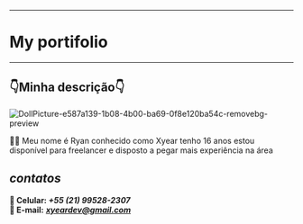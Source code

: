 -----------------------
# My portifolio #
-----------------------

## 👇Minha descrição👇 ##

![DollPicture-e587a139-1b08-4b00-ba69-0f8e120ba54c-removebg-preview](https://github.com/pigmeu200/Portifolio/assets/143575527/e5462c33-103d-4dbf-b551-64df767efae2)

👨‍💻 Meu nome é Ryan conhecido como Xyear tenho 16 anos estou disponível para freelancer e disposto a pegar mais experiência na área 

## ***contatos*** ##

**📱 Celular: ***+55 (21) 99528-2307 <br>***
📩 E-mail:** ***xyeardev@gmail.com <br>***



